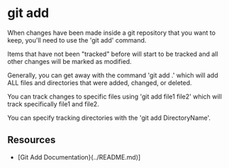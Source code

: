 # git add

When changes have been made inside a git repository that you want to keep, you'll need to use the 'git add' command.

Items that have not been "tracked" before will start to be tracked and all other changes will be marked as modified.

Generally, you can get away with the command 'git add .' which will add ALL files and directories that were added, changed, or deleted.

You can track changes to specific files using 'git add file1 file2' which will track specifically file1 and file2.

You can specify tracking directories with the 'git add DirectoryName'.

## Resources

- [Git Add Documentation}(../README.md)]
